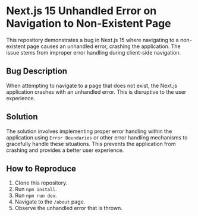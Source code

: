 # Next.js 15 Unhandled Error on Navigation to Non-Existent Page

This repository demonstrates a bug in Next.js 15 where navigating to a non-existent page causes an unhandled error, crashing the application.  The issue stems from improper error handling during client-side navigation.

## Bug Description

When attempting to navigate to a page that does not exist, the Next.js application crashes with an unhandled error. This is disruptive to the user experience.

## Solution

The solution involves implementing proper error handling within the application using `Error Boundaries` or other error handling mechanisms to gracefully handle these situations.  This prevents the application from crashing and provides a better user experience.

## How to Reproduce

1. Clone this repository.
2. Run `npm install`.
3. Run `npm run dev`.
4. Navigate to the `/about` page.
5. Observe the unhandled error that is thrown. 